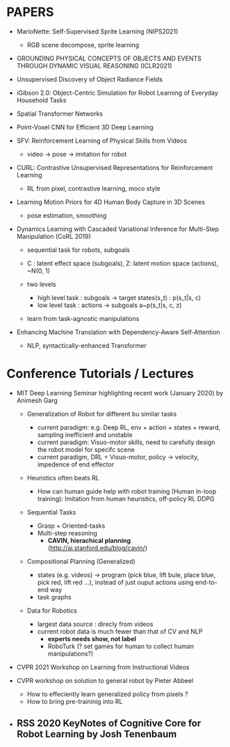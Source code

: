 
# PAPERS


- MarioNette: Self-Supervised Sprite Learning (NIPS2021)
  - RGB scene decompose, sprite learning
- GROUNDING PHYSICAL CONCEPTS OF OBJECTS AND EVENTS THROUGH DYNAMIC VISUAL REASONING (ICLR2021)
- Unsupervised Discovery of Object Radiance Fields
- iGibson 2.0: Object-Centric Simulation for Robot Learning of Everyday Household Tasks
- Spatial Transformer Networks
- Point-Voxel CNN for Efficient 3D Deep Learning
- SFV: Reinforcement Learning of Physical Skills from Videos
  - video -> pose -> imitation for robot
- CURL: Contrastive Unsupervised Representations for Reinforcement Learning
  -  RL from pixel, contrastive learning, moco style
- Learning Motion Priors for 4D Human Body Capture in 3D Scenes
  - pose estimation, smoothing

- Dynamics Learning with Cascaded Variational Inference for Multi-Step Manipulation (CoRL 2019)
  - sequential task for robots, subgoals
  - C : latent effect space (subgoals), Z: latent motion space (actions), ~N(0, 1)
  - two levels
    - high level task : subgoals -> target states(s_t) : p(s_t|s, c)
    - low level task : actions -> subgoals a~p(s_t|s, c, z) 

  - learn from task-agnostic manipulations

- Enhancing Machine Translation with Dependency-Aware Self-Attention
  - NLP, syntactically-enhanced Transformer

# Conference Tutorials / Lectures

- MIT Deep Learning Seminar highlighting recent work (January 2020) by Animesh Garg
  - Generalization of Robot for different bu similar tasks
    - current paradigm: e.g. Deep RL, env + action + states + reward, sampling inefficient and unstable
    - current paradigm: Visuo-motor skills, need to carefully design the robot model for specifc scene
    - current paradigm, DRL + Visuo-motor, policy -> velocity, impedence of end effector
  - Heuristics often beats RL
    - How can human guide help with robot training (Human in-loop training): Imitation from human heuristics, off-policy RL DDPG
  -  Sequential Tasks
     - Grasp + Oriented-tasks
     - Multi-step reasoning
       - **CAVIN, hierachical planning** (http://ai.stanford.edu/blog/cavin/)

  - Compositional Planning (Generalized)
       - states (e.g. videos) -> program (pick blue, lift bule, place blue, pick red, lift red ...), instead of just ouput actions using end-to-end way
       - task graphs
  - Data for Robotics
    - largest data source : direcly from videos
    - current robot data is much fewer than that of CV and NLP
      - **experts needs show, not label**
      - RoboTurk (? set games for human to collect human manipulations?)


- CVPR 2021 Workshop on Learning from Instructional Videos

- CVPR workshop on solution to general robot by Pieter Abbeel
  - How to effeciently learn generalized policy from pixels ?
  - How to bring pre-traininig into RL
- RSS 2020 KeyNotes of Cognitive Core for Robot Learning by Josh Tenenbaum
  - 
